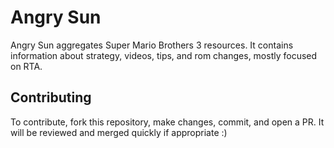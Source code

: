 # Angry Sun

Angry Sun aggregates Super Mario Brothers 3 resources. It contains
information about strategy, videos, tips, and rom changes, mostly
focused on RTA.

## Contributing

To contribute, fork this repository, make changes, commit, and open a PR.
It will be reviewed and merged quickly if appropriate :)
